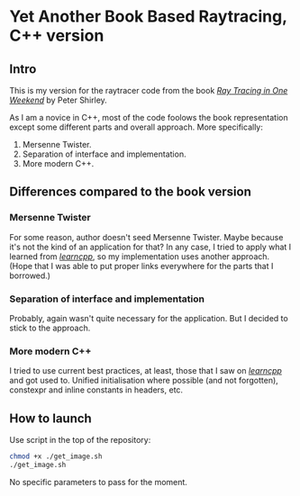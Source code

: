 # Yet Another Book Based Raytracing, C++ version

## Intro
This is my version for the raytracer code from the book [_Ray Tracing in One Weekend_](https://raytracing.github.io/books/RayTracingInOneWeekend.html) by Peter Shirley.

As I am a novice in C++, most of the code foolows the book representation except some different parts and overall approach. More specifically:
1. Mersenne Twister.
2. Separation of interface and implementation.
3. More modern C++.

## Differences compared to the book version
### Mersenne Twister
For some reason, author doesn't seed Mersenne Twister. Maybe because it's not the kind of an application for that?
In any case, I tried to apply what I learned from [_learncpp_](https://www.learncpp.com/), so my implementation uses another approach. (Hope that I was able to put proper links everywhere for the parts that I borrowed.)

### Separation of interface and implementation
Probably, again wasn't quite necessary for the application. But I decided to stick to the approach.

### More modern C++
I tried to use current best practices, at least, those that I saw on [_learncpp_](https://www.learncpp.com/) and got used to.
Unified initialisation where possible (and not forgotten), constexpr and inline constants in headers, etc.

## How to launch
Use script in the top of the repository:

```sh
chmod +x ./get_image.sh
./get_image.sh
```

No specific parameters to pass for the moment.
